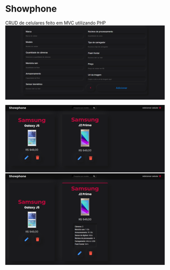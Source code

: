# Showphone
CRUD de celulares feito em MVC utilizando PHP
<img src="https://github.com/joaby-oliveira/Showphone/blob/master/public/images/addIMG.png">

<img src="https://github.com/joaby-oliveira/Showphone/blob/master/public/images/index1IMG.png">

<img src="https://github.com/joaby-oliveira/Showphone/blob/master/public/images/image2IMG.png">
